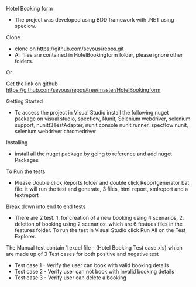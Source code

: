 Hotel Booking form
- The project was developed using BDD framework with .NET using speclow.


Clone
- clone on https://github.com/seyous/repos.git
- All files are contained in HotelBookingform folder, please ignore other folders.

Or

Get the link on github
https://github.com/seyous/repos/tree/master/HotelBookingform


Getting Started
- To access the project in Visual Studio install the following nuget package on visual studio, specflow, Nunit, Selenium webdriver, selenium support, nunitt3TestAdapter, nunit console nunit runner, specflow nunit, selenium webdriver chromedriver


Installing
- install all the nuget package by going to reference and add nuget Packages


To Run the tests
- Please Double click Reports folder and double click Reportgenerator bat file. it will run the test and generate, 3 files, html report, xmlreport and a textreport



Break down into end to end tests
- There are 2 test. 1. for creation of a new booking using 4 scenarios, 2. deletion of booking using 2 scenarios.
which are 6 featues files in the features folder. To run the test in Visual Studio click Run All on the Test Explorer.


The Manual test contain 1 excel file - (Hotel Booking Test case.xls) which are made up of 3 Test cases for both positive and negative test
- Test case 1 - Verify the user can book with valid booking details
- Test case 2 - Verify user can not book with Invalid booking details
- Test case 3 - Verify user can delete a booking

